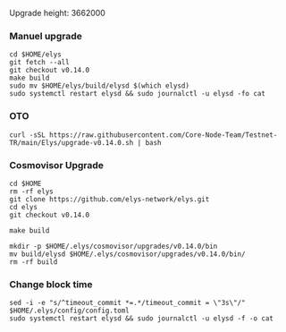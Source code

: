 Upgrade height: 3662000

### Manuel upgrade
```
cd $HOME/elys
git fetch --all
git checkout v0.14.0
make build
sudo mv $HOME/elys/build/elysd $(which elysd)
sudo systemctl restart elysd && sudo journalctl -u elysd -fo cat
```
### OTO
```
curl -sSL https://raw.githubusercontent.com/Core-Node-Team/Testnet-TR/main/Elys/upgrade-v0.14.0.sh | bash
```
### Cosmovisor Upgrade
```
cd $HOME
rm -rf elys
git clone https://github.com/elys-network/elys.git
cd elys
git checkout v0.14.0
```
```
make build
```
```
mkdir -p $HOME/.elys/cosmovisor/upgrades/v0.14.0/bin
mv build/elysd $HOME/.elys/cosmovisor/upgrades/v0.14.0/bin/
rm -rf build
```
### Change block time
```
sed -i -e "s/^timeout_commit *=.*/timeout_commit = \"3s\"/" $HOME/.elys/config/config.toml
sudo systemctl restart elysd && sudo journalctl -u elysd -f -o cat
```
